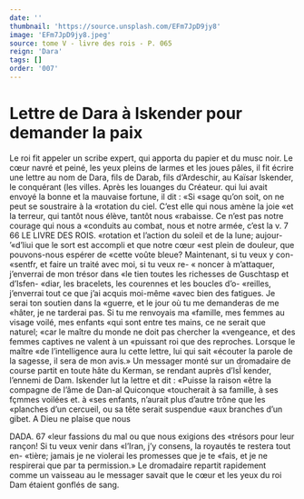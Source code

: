 ```yaml
---
date: ''
thumbnail: 'https://source.unsplash.com/EFm7JpD9jy8'
image: 'EFm7JpD9jy8.jpeg'
source: tome V - livre des rois - P. 065
reign: 'Dara'
tags: []
order: '007'
---
```


# Lettre de Dara à Iskender pour demander la paix

Le roi fit appeler un scribe expert, qui apporta du papier et du musc noir. Le cœur navré et peiné,
les yeux pleins de larmes et les joues pâles, il fit écrire une lettre au nom de Dara, fils de Darab, fils d’Ardeschir, au Kaïsar lskender, le conquérant (les villes. Après les louanges du Créateur. qui lui avait envoyé la bonne et la mauvaise fortune, il dit : «Si «sage qu’on soit, on ne peut se soustraire à la «rotation du ciel. C’est elle qui nous amène la joie
«et la terreur, qui tantôt nous élève, tantôt nous «rabaisse. Ce n’est pas notre courage qui nous a «conduits au combat, nous et notre armée, c’est la
v. 7
66 LE LIVRE DES ROIS.
«rotation et l’action du soleil et de la lune; aujour-
’«d’liui que le sort est accompli et que notre cœur
«est plein de douleur, que pouvons-nous espérer de
«cette voûte bleue? Maintenant, si tu veux y con-
«sentfr, et faire un traité avec moi, si tu veux re- « noncer à m’attaquer, j’enverrai de mon trésor dans
«le tien toutes les richesses de Guschtasp et d’Isfen- «diar, les bracelets, les courennes et les boucles d’o- «reilles, j’enverrai tout ce que j’ai acquis moi-même
«avec bien des fatigues. Je serai ton soutien dans la «guerre, et le jour où tu me demanderas de me «hâter, je ne tarderai pas. Si tu me renvoyais ma «famille, mes femmes au visage voilé, mes enfants «qui sont entre tes mains, ce ne serait que naturel; «car le maître du monde ne doit pas chercher la «vengeance, et des femmes captives ne valent à un «puissant roi que des reproches. Lorsque le maître «de l’intelligence aura lu cette lettre, lui qui sait «écouter la parole de la sagesse, il sera de mon avis.»
Un messager monté sur un dromadaire de course partit en toute hâte du Kerman, se rendant auprès d’lsÏ kender, l’ennemi de Dam.
Iskender lut la lettre et dit : «Puisse la raison «être la compagne de l’âme de Dan-al Quiconque «toucherait à sa famille, à ses fçmmes voilées et. à
«ses enfants, n’aurait plus d’autre trône que les «planches d’un cercueil, ou sa tête serait suspendue «aux branches d’un gibet. A Dieu ne plaise que nous

DADA. 67 «leur fassions du mal ou que nous exigions des
«trésors pour leur rançon! Si tu veux venir dans «l’Iran, j’y consens, la royautés te restera tout en-
«tière; jamais je ne violerai les promesses que je te «fais, et je ne respirerai que par ta permission.» Le dromadaire repartit rapidement comme un vaisseau au le messager savait que le cœur et les yeux du roi Dam étaient gonflés de sang.

